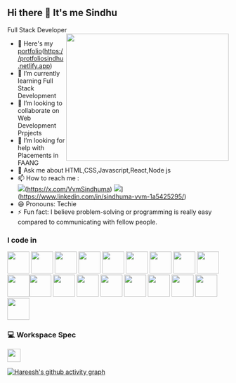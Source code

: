 ## Hi there 👋 It's me Sindhu

Full Stack Developer
<img align="right" width="370" height="290" src="(https://tenor.com/en-GB/view/coding-girl-gif-2332171326726785246)">
- 🔭 Here's my [portfolio]()(https://protfoliosindhu.netlify.app)                                                 
- 🌱 I’m currently learning Full Stack Development
- 👯 I’m looking to collaborate on Web Development Prpjects 
- 🤔 I’m looking for help with Placements in FAANG
- 💬 Ask me about HTML,CSS,Javascript,React,Node js
- 📫 How to reach me :
<br /> <img src="https://img.shields.io/badge/Twitter-1DA1F2?style=for-the-badge&logo=twitter&logoColor=white" />(https://x.com/VvmSindhuma) <img src="https://img.shields.io/badge/LinkedIn-0077B5?style=for-the-badge&logo=linkedin&logoColor=white" />](https://www.linkedin.com/in/sindhuma-vvm-1a5425295/)
- 😄 Pronouns: Techie
- ⚡ Fun fact: I believe problem-solving or programming is really easy compared to communicating with fellow people.

### I code in
<img height="50" width="50" src="https://img.icons8.com/color/48/000000/python.png" /> <img height="50" width="50" src="https://img.icons8.com/color/48/000000/c-programming.png" /> <img height="50" width="50" src="https://img.icons8.com/color/48/000000/c-plus-plus-logo.png" /> <img height="50" width="50" src="https://img.icons8.com/color/48/000000/java-coffee-cup-logo.png" /> <img height="50" width="50" src="https://img.icons8.com/color/48/000000/html-5.png" /> <img height="50" width="50" src="https://img.icons8.com/color/48/000000/css3.png" /> <img height="50" width="50" src="https://img.icons8.com/color/48/000000/sass.png"/> <img height="50" width="50" src="https://img.icons8.com/color/48/000000/bootstrap.png" />
<img height="50" width="50" src="https://img.icons8.com/color/48/000000/javascript.png"/><img height="50" width="50" src="https://img.icons8.com/color/48/000000/tensorflow.png"/><img height="50" width="50" src="https://img.icons8.com/fluent/48/000000/arduino.png"/> <img height="50" width="50" src="https://img.icons8.com/color/48/000000/react-native.png"/> <img height="50" width="50" src="https://img.icons8.com/color/48/000000/google-firebase-console.png"/> <img height="50" width="50" src="https://img.icons8.com/color/48/000000/mysql-logo.png"/> <img height="50" width="50" src="https://img.icons8.com/color/48/000000/mongodb.png"/> <img height="50" width="50" src="https://img.icons8.com/color/48/000000/nodejs.png"/> <img height="50" width="50" src="https://img.icons8.com/color/48/000000/spring-logo.png"/> <img height="50" width="50" src="https://img.icons8.com/fluency/48/000000/handlebar-mustache.png"/> <img height="50" width="50" src="https://img.icons8.com/color/48/null/graphql.png"/>


### 💻 Workspace Spec
<img height="30" src="https://img.shields.io/badge/Macbook-Pro_M1-ED1C24?style=for-the-badge&logo=apple&logoColor=white"/> 

[![Hareesh's github activity graph](https://github-readme-activity-graph.vercel.app/graph?username=Sindhu-r&bg_color=000000&color=ffffff&line=51f565&point=ffffff&area=true&hide_border=true)](https://github.com/ashutosh00710/github-readme-activity-graph)
